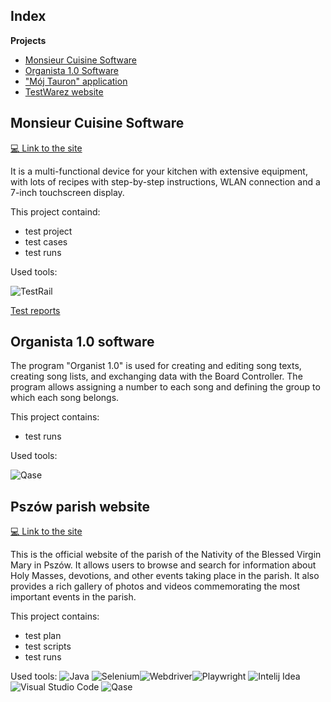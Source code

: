 ## Index

**Projects**
- [Monsieur Cuisine Software](https://github.com/My-testing-projects/Collection/tree/master/Monsieur%20Cuisine)
- [Organista 1.0 Software](https://github.com/My-testing-projects/Collection/tree/master/Organista%201.0)
- ["Mój Tauron" application](https://github.com/My-testing-projects/Collection/tree/master/Tauron%20application)
- [TestWarez website](https://github.com/My-testing-projects/Collection/tree/master/TestWarez%20website)


## Monsieur Cuisine Software

[💻 Link to the site](https://www.monsieur-cuisine.com/pl)

It is a multi-functional device for your kitchen with extensive equipment, with lots of recipes with step-by-step instructions, WLAN connection and a 7-inch touchscreen display.

This project containd:
  -  test project
  -  test cases
  -  test runs

Used tools:

![TestRail](https://img.shields.io/badge/TestRail-%230A1A2F?style=flat&logo=TestRail)

[Test reports](https://drive.google.com/drive/folders/1_jTrSFk44w5x8FqTzh025DHh0G_89q-X)



## Organista 1.0 software

The program "Organist 1.0" is used for creating and editing song texts, creating song lists, and exchanging data with the Board Controller. The program allows assigning a number to each song and defining the group to which each song belongs.

This project contains:
  - test runs

Used tools:

![Qase](https://img.shields.io/badge/Qase-%230A1A2F?style=flat&logo=Qase&logoColor=%236875CD) 



## Pszów parish website

[💻 Link to the site](https://bazylika-pszow.pl/)

This is the official website of the parish of the Nativity of the Blessed Virgin Mary in Pszów. It allows users to browse and search for information about Holy Masses, devotions, and other events taking place in the parish. It also provides a rich gallery of photos and videos commemorating the most important events in the parish.

This project contains:
  - test plan
  - test scripts
  - test runs

Used tools:
![Java](https://img.shields.io/badge/Java-%230A1A2F?style=flat&logo=openjdk&logoColor=%236875CD)
![Selenium](https://img.shields.io/badge/Selenium-%230A1A2F?style=flat&logo=Selenium&logoColor=%2300cc00)![Webdriver](https://img.shields.io/badge/Webdriver-%230A1A2F?style=flat&logo=Webdriver
)![Playwright](https://img.shields.io/badge/Playwright-%230A1A2F?style=flat&logo=Playwright&logoColor=%2345ba4b)
![Intelij Idea](https://img.shields.io/badge/-IntelliJ%20IDEA-0A1A2F?style=flat&logo=intelliJ-idea&logoColor=0a76ef) ![Visual Studio Code](https://img.shields.io/badge/Visual%20Studio%20Code-%230A1A2F?style=flat&logo=Visual%20Studio&logoColor=%2348aaeb) 
![Qase](https://img.shields.io/badge/Qase-%230A1A2F?style=flat&logo=Qase&logoColor=%236875CD)



